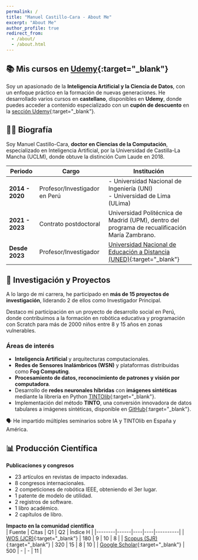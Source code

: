 ```yaml
---
permalink: /
title: "Manuel Castillo-Cara - About Me"
excerpt: "About Me"
author_profile: true
redirect_from: 
  - /about/
  - /about.html
---
```


## 📚 **Mis cursos en [Udemy](https://www.manuelcastillo.eu/udemy/){:target="_blank"}**  

Soy un apasionado de la **Inteligencia Artificial y la Ciencia de Datos**, con un enfoque práctico en la formación de nuevas generaciones. He desarrollado varios cursos en **castellano**, disponibles en **Udemy**, donde puedes acceder a contenido especializado con un **cupón de descuento** en la [sección Udemy](https://www.manuelcastillo.eu/udemy/){:target="_blank"}.  


## 👨‍🎓 **Biografía**  

Soy Manuel Castillo-Cara, **doctor en Ciencias de la Computación**, especializado en Inteligencia Artificial, por la Universidad de Castilla-La Mancha (UCLM), donde obtuve la distinción Cum Laude en 2018.  

| Periodo       | Cargo | Institución |
|--------------|------------------------------------------------|------------------------------------------------|
| **2014 - 2020** | Profesor/Investigador en Perú | - Universidad Nacional de Ingeniería (UNI) <br> - Universidad de Lima (ULima) |
| **2021 - 2023** | Contrato postdoctoral | Universidad Politécnica de Madrid (UPM), dentro del programa de recualificación María Zambrano. |
| **Desde 2023** | Profesor/Investigador | [Universidad Nacional de Educación a Distancia (UNED)](https://www.uned.es/universidad/docentes/informatica/jose-manuel-castillo-cara.html){:target="_blank"} |


## 🔬 **Investigación y Proyectos**  

A lo largo de mi carrera, he participado en **más de 15 proyectos de investigación**, liderando 2 de ellos como Investigador Principal.  

Destaco mi participación en un proyecto de desarrollo social en Perú, donde contribuimos a la formación en robótica educativa y programación con Scratch para más de 2000 niños entre 8 y 15 años en zonas vulnerables.  

### **Áreas de interés**  
- **Inteligencia Artificial** y arquitecturas computacionales.  
- **Redes de Sensores Inalámbricos (WSN)** y plataformas distribuidas como **Fog Computing**.  
- **Procesamiento de datos, reconocimiento de patrones y visión por computadora**.  
- Desarrollo de **redes neuronales híbridas** con **imágenes sintéticas** mediante la librería en Python [TINTOlib](https://tintolib.readthedocs.io/en/latest/tinto.html){:target="_blank"}.  
- Implementación del método **TINTO**, una conversión innovadora de datos tabulares a imágenes sintéticas, disponible en [GitHub](https://github.com/oeg-upm/TINTO){:target="_blank"}.  

🗣️ He impartido múltiples seminarios sobre IA y TINTOlib en España y América.  


## 📊 **Producción Científica**  

**Publicaciones y congresos**  
- 23 artículos en revistas de impacto indexadas.  
- 8 congresos internacionales.  
- 2 competiciones de robótica IEEE, obteniendo el 3er lugar.
- 1 patente de modelo de utilidad.
- 2 registros de software. 
- 1 libro académico. 
- 2 capítulos de libro.

**Impacto en la comunidad científica**  
| Fuente | Citas | Q1 | Q2 | Índice H |
|--------|------|----|----|----------|
| [WOS (JCR)](https://www.webofscience.com/wos/author/record/O-9762-2017){:target="_blank"} | 180 | 9 | 10 | 8 |
| [Scopus (SJR)](https://www.scopus.com/authid/detail.uri?authorId=57200871251){:target="_blank"} | 320 | 15 | 8 | 10 |
| [Google Scholar](https://scholar.google.es/citations?hl=es&authuser=2&user=r0JytwIAAAAJ){:target="_blank"} | 500 | - | - | 11 |